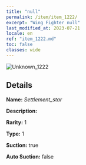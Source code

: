 ```yaml
---
title: "null"
permalink: /item/item_1222/
excerpt: "Wing Fighter null"
last_modified_at: 2023-07-21
locale: en
ref: "item_1222.md"
toc: false
classes: wide
---
```



 ![Unknown_1222](/images/item/Settlement_star_p.png)



## Details

 **Name:** *Settlement_star* 

 **Description:** 

 **Rarity:** 1 

 **Type:** 1 

 **Suction:** true 

 **Auto Suction:** false 


